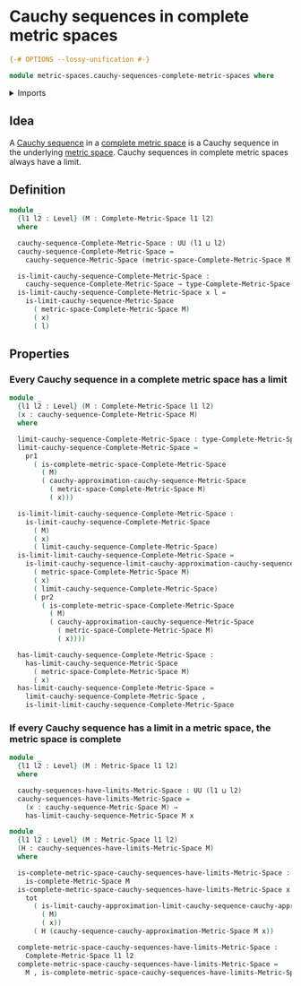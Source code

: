 # Cauchy sequences in complete metric spaces

```agda
{-# OPTIONS --lossy-unification #-}

module metric-spaces.cauchy-sequences-complete-metric-spaces where
```

<details><summary>Imports</summary>

```agda
open import foundation.dependent-pair-types
open import foundation.functoriality-dependent-pair-types
open import foundation.universe-levels

open import metric-spaces.cauchy-approximations-metric-spaces
open import metric-spaces.cauchy-sequences-metric-spaces
open import metric-spaces.complete-metric-spaces
open import metric-spaces.convergent-cauchy-approximations-metric-spaces
open import metric-spaces.metric-spaces
```

</details>

## Idea

A [Cauchy sequence](metric-spaces.cauchy-sequences-metric-spaces.md) in a
[complete metric space](metric-spaces.complete-metric-spaces.md) is a Cauchy
sequence in the underlying [metric space](metric-spaces.metric-spaces.md).
Cauchy sequences in complete metric spaces always have a limit.

## Definition

```agda
module _
  {l1 l2 : Level} (M : Complete-Metric-Space l1 l2)
  where

  cauchy-sequence-Complete-Metric-Space : UU (l1 ⊔ l2)
  cauchy-sequence-Complete-Metric-Space =
    cauchy-sequence-Metric-Space (metric-space-Complete-Metric-Space M)

  is-limit-cauchy-sequence-Complete-Metric-Space :
    cauchy-sequence-Complete-Metric-Space → type-Complete-Metric-Space M → UU l2
  is-limit-cauchy-sequence-Complete-Metric-Space x l =
    is-limit-cauchy-sequence-Metric-Space
      ( metric-space-Complete-Metric-Space M)
      ( x)
      ( l)
```

## Properties

### Every Cauchy sequence in a complete metric space has a limit

```agda
module _
  {l1 l2 : Level} (M : Complete-Metric-Space l1 l2)
  (x : cauchy-sequence-Complete-Metric-Space M)
  where

  limit-cauchy-sequence-Complete-Metric-Space : type-Complete-Metric-Space M
  limit-cauchy-sequence-Complete-Metric-Space =
    pr1
      ( is-complete-metric-space-Complete-Metric-Space
        ( M)
        ( cauchy-approximation-cauchy-sequence-Metric-Space
          ( metric-space-Complete-Metric-Space M)
          ( x)))

  is-limit-limit-cauchy-sequence-Complete-Metric-Space :
    is-limit-cauchy-sequence-Complete-Metric-Space
      ( M)
      ( x)
      ( limit-cauchy-sequence-Complete-Metric-Space)
  is-limit-limit-cauchy-sequence-Complete-Metric-Space =
    is-limit-cauchy-sequence-limit-cauchy-approximation-cauchy-sequence-Metric-Space
      ( metric-space-Complete-Metric-Space M)
      ( x)
      ( limit-cauchy-sequence-Complete-Metric-Space)
      ( pr2
        ( is-complete-metric-space-Complete-Metric-Space
          ( M)
          ( cauchy-approximation-cauchy-sequence-Metric-Space
            ( metric-space-Complete-Metric-Space M)
            ( x))))

  has-limit-cauchy-sequence-Complete-Metric-Space :
    has-limit-cauchy-sequence-Metric-Space
      ( metric-space-Complete-Metric-Space M)
      ( x)
  has-limit-cauchy-sequence-Complete-Metric-Space =
    limit-cauchy-sequence-Complete-Metric-Space ,
    is-limit-limit-cauchy-sequence-Complete-Metric-Space
```

### If every Cauchy sequence has a limit in a metric space, the metric space is complete

```agda
module _
  {l1 l2 : Level} (M : Metric-Space l1 l2)
  where

  cauchy-sequences-have-limits-Metric-Space : UU (l1 ⊔ l2)
  cauchy-sequences-have-limits-Metric-Space =
    (x : cauchy-sequence-Metric-Space M) →
    has-limit-cauchy-sequence-Metric-Space M x

module _
  {l1 l2 : Level} (M : Metric-Space l1 l2)
  (H : cauchy-sequences-have-limits-Metric-Space M)
  where

  is-complete-metric-space-cauchy-sequences-have-limits-Metric-Space :
    is-complete-Metric-Space M
  is-complete-metric-space-cauchy-sequences-have-limits-Metric-Space x =
    tot
      ( is-limit-cauchy-approximation-limit-cauchy-sequence-cauchy-approximation-Metric-Space
        ( M)
        ( x))
      ( H (cauchy-sequence-cauchy-approximation-Metric-Space M x))

  complete-metric-space-cauchy-sequences-have-limits-Metric-Space :
    Complete-Metric-Space l1 l2
  complete-metric-space-cauchy-sequences-have-limits-Metric-Space =
    M , is-complete-metric-space-cauchy-sequences-have-limits-Metric-Space
```
